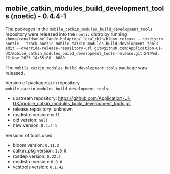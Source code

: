 ## mobile_catkin_modules_build_development_tools (noetic) - 0.4.4-1

The packages in the `mobile_catkin_modules_build_development_tools` repository were released into the `noetic` distro by running `/home/ronaldsonbellande-hplaptop/.local/bin/bloom-release --rosdistro noetic --track noetic mobile_catkin_modules_build_development_tools --edit --override-release-repository-url git@github.com:Application-UI-UX/mobile_catkin_modules_build_development_tools-release.git` on `Wed, 22 Nov 2023 14:55:08 -0000`

The `mobile_catkin_modules_build_development_tools` package was released.

Version of package(s) in repository `mobile_catkin_modules_build_development_tools`:

- upstream repository: https://github.com/Application-UI-UX/mobile_catkin_modules_build_development_tools.git
- release repository: unknown
- rosdistro version: `null`
- old version: `null`
- new version: `0.4.4-1`

Versions of tools used:

- bloom version: `0.11.2`
- catkin_pkg version: `1.0.0`
- rosdep version: `0.22.2`
- rosdistro version: `0.9.0`
- vcstools version: `0.1.42`


